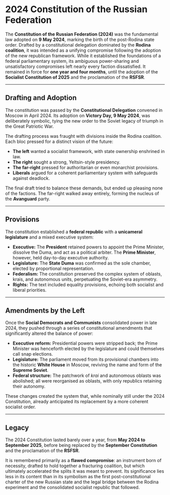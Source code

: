 # 2024 Constitution of the Russian Federation

The **Constitution of the Russian Federation (2024)** was the fundamental law adopted on **9 May 2024**, marking the birth of the post-Rodina state order. Drafted by a constitutional delegation dominated by the **Rodina coalition**, it was intended as a unifying compromise following the adoption of the new republican framework. While it established the foundations of a federal parliamentary system, its ambiguous power-sharing and unsatisfactory compromises left nearly every faction dissatisfied. It remained in force for **one year and four months**, until the adoption of the **Socialist Constitution of 2025** and the proclamation of the **RSFSR**.

---

## Drafting and Adoption

The constitution was passed by the **Constitutional Delegation** convened in Moscow in April 2024. Its adoption on **Victory Day, 9 May 2024**, was deliberately symbolic, tying the new order to the Soviet legacy of triumph in the Great Patriotic War.

The drafting process was fraught with divisions inside the Rodina coalition. Each bloc pressed for a distinct vision of the future:

* **The left** wanted a socialist framework, with state ownership enshrined in law.
* **The right** sought a strong, Yeltsin-style presidency.
* **The far-right** pressed for authoritarian or even monarchist provisions.
* **Liberals** argued for a coherent parliamentary system with safeguards against deadlock.

The final draft tried to balance these demands, but ended up pleasing none of the factions. The far-right walked away entirely, forming the nucleus of the **Avanguard** party.

---

## Provisions

The constitution established a **federal republic** with a **unicameral legislature** and a mixed executive system:

* **Executive:** The **President** retained powers to appoint the Prime Minister, dissolve the Duma, and act as a political arbiter. The **Prime Minister**, however, held day-to-day executive authority.
* **Legislature:** The **State Duma** was confirmed as the sole chamber, elected by proportional representation.
* **Federalism:** The constitution preserved the complex system of oblasts, krais, and autonomous units, perpetuating the Soviet-era asymmetry.
* **Rights:** The text included equality provisions, echoing both socialist and liberal priorities.

---

## Amendments by the Left

Once the **Social Democrats and Communists** consolidated power in late 2024, they pushed through a series of constitutional amendments that significantly altered the balance of power:

* **Executive reform:** Presidential powers were stripped back; the Prime Minister was henceforth elected by the legislature and could themselves call snap elections.
* **Legislature:** The parliament moved from its provisional chambers into the historic **White House** in Moscow, reviving the name and form of the **Supreme Soviet**.
* **Federal structure:** The patchwork of *krai* and autonomous oblasts was abolished; all were reorganised as oblasts, with only republics retaining their autonomy.

These changes created the system that, while nominally still under the 2024 Constitution, already anticipated its replacement by a more coherent socialist order.

---

## Legacy

The 2024 Constitution lasted barely over a year, from **May 2024 to September 2025**, before being replaced by the **September Constitution** and the proclamation of the **RSFSR**.

It is remembered primarily as a **flawed compromise**: an instrument born of necessity, drafted to hold together a fracturing coalition, but which ultimately accelerated the splits it was meant to prevent. Its significance lies less in its content than in its symbolism as the first post-constitutional charter of the new Russian state and the legal bridge between the Rodina experiment and the consolidated socialist republic that followed.